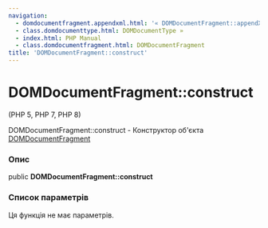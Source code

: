 ```yaml
---
navigation:
  - domdocumentfragment.appendxml.html: '« DOMDocumentFragment::appendXML'
  - class.domdocumenttype.html: DOMDocumentType »
  - index.html: PHP Manual
  - class.domdocumentfragment.html: DOMDocumentFragment
title: 'DOMDocumentFragment::construct'
---
```

# DOMDocumentFragment::construct

(PHP 5, PHP 7, PHP 8)

DOMDocumentFragment::construct - Конструктор об'єкта [DOMDocumentFragment](class.domdocumentfragment.md)

### Опис

public **DOMDocumentFragment::construct**

### Список параметрів

Ця функція не має параметрів.
